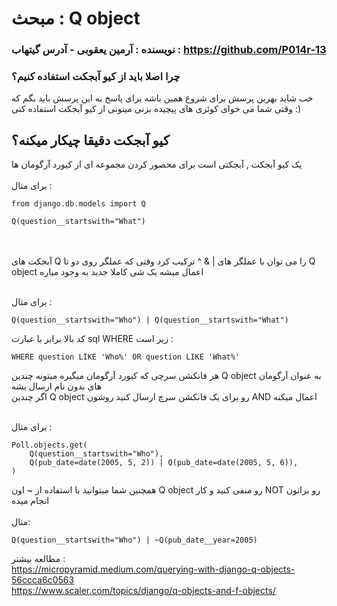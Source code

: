 # مبحث : Q object
### نویسنده : آرمین یعقوبی - آدرس گیتهاب : https://github.com/P014r-13


### چرا اصلا باید از کیو آبجکت استفاده کنیم؟
خب شاید بهرین پرسش برای شروع همین باشه
 برای پاسخ به این پرسش باید بگم که وقتی شما می خوای کوئری های پیچیده بزنی میتونی از کیو آبجکت استفاده کنی :)<br>
 ## کیو آبجکت دقیقا چیکار میکنه؟
 یک کیو آبجکت , آبجکتی است برای محصور کردن مجموعه ای از کیورد آرگومان ها<br><br>
برای مثال :

```
from django.db.models import Q

Q(question__startswith="What")
```
<br> <br>
آبجکت های Q را می توان با عملگر های | & ^ ترکیب کرد وقتی که عملگر روی دو تا Q object اعمال میشه یک شی کاملا جدید به وجود میاره <br> <br>

برای مثال :

```
Q(question__startswith="Who") | Q(question__startswith="What")
```
کد بالا برابر با عبارت sql WHERE زیر است :
```
WHERE question LIKE 'Who%' OR question LIKE 'What%'
```

هر فانکشن سرچی که کیورد آرگومان میگیره میتونه چندین Q object به عنوان آرگومان های بدون نام ارسال بشه <br>
اگر چندین Q object رو برای یک فانکشن سرچ ارسال کنید روشون AND اعمال میکنه <br> <br>

برای مثال :


```
Poll.objects.get(
    Q(question__startswith="Who"),
    Q(pub_date=date(2005, 5, 2)) | Q(pub_date=date(2005, 5, 6)),
)
```

همچنین شما میتوانید با استفاده از ~ اون Q object رو منفی کنید و کار NOT رو براتون انجام میده
<br> <br>
مثال:

```
Q(question__startswith="Who") | ~Q(pub_date__year=2005)
```

مطالعه بیشتر : <br>
https://micropyramid.medium.com/querying-with-django-q-objects-56ccca6c0563 <br>
https://www.scaler.com/topics/django/q-objects-and-f-objects/ <br>
